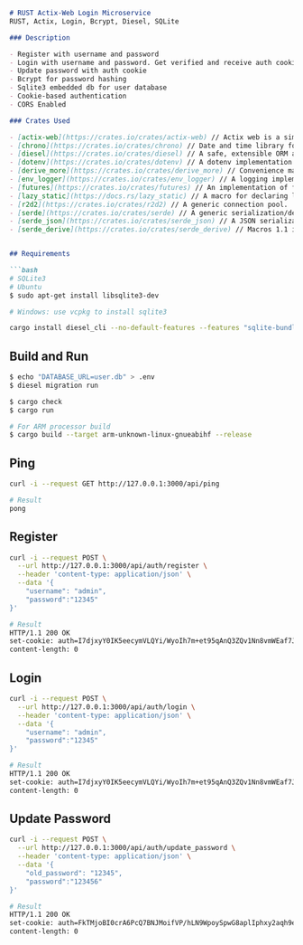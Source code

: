 ```markdown
# RUST Actix-Web Login Microservice
RUST, Actix, Login, Bcrypt, Diesel, SQLite

### Description

- Register with username and password
- Login with username and password. Get verified and receive auth cookie
- Update password with auth cookie
- Bcrypt for password hashing
- Sqlite3 embedded db for user database
- Cookie-based authentication
- CORS Enabled

### Crates Used

- [actix-web](https://crates.io/crates/actix-web) // Actix web is a simple, pragmatic, and extremely fast web framework for Rust.
- [chrono](https://crates.io/crates/chrono) // Date and time library for Rust.
- [diesel](https://crates.io/crates/diesel) // A safe, extensible ORM and Query Builder for PostgreSQL, SQLite, and MySQL.
- [dotenv](https://crates.io/crates/dotenv) // A dotenv implementation for Rust.
- [derive_more](https://crates.io/crates/derive_more) // Convenience macros to derive traits easily
- [env_logger](https://crates.io/crates/env_logger) // A logging implementation for log which is configured via an environment variable.
- [futures](https://crates.io/crates/futures) // An implementation of futures and streams featuring zero allocations, composability, and iterator-like interfaces.
- [lazy_static](https://docs.rs/lazy_static) // A macro for declaring lazily evaluated statics.
- [r2d2](https://crates.io/crates/r2d2) // A generic connection pool.
- [serde](https://crates.io/crates/serde) // A generic serialization/deserialization framework.
- [serde_json](https://crates.io/crates/serde_json) // A JSON serialization file format.
- [serde_derive](https://crates.io/crates/serde_derive) // Macros 1.1 implementation of #[derive(Serialize, Deserialize)].


## Requirements

```bash
# SQLite3 
# Ubuntu
$ sudo apt-get install libsqlite3-dev

# Windows: use vcpkg to install sqlite3

cargo install diesel_cli --no-default-features --features "sqlite-bundled" 
```

## Build and Run

```bash
$ echo "DATABASE_URL=user.db" > .env
$ diesel migration run

$ cargo check 
$ cargo run 

# For ARM processor build
$ cargo build --target arm-unknown-linux-gnueabihf --release 
```

## Ping

```bash
curl -i --request GET http://127.0.0.1:3000/api/ping 

# Result
pong
```

## Register

```bash
curl -i --request POST \
  --url http://127.0.0.1:3000/api/auth/register \
  --header 'content-type: application/json' \
  --data '{
    "username": "admin",
    "password":"12345"
}'

# Result
HTTP/1.1 200 OK
set-cookie: auth=I7djxyY0IK5eecymVLQYi/WyoIh7m+et95qAnQ3ZQv1Nn8vmWEaf7JrhC2Kub4GRpw==; HttpOnly; Path=/; Domain=localhost; Max-Age=86400
content-length: 0
```

## Login

```bash
curl -i --request POST \
  --url http://127.0.0.1:3000/api/auth/login \
  --header 'content-type: application/json' \
  --data '{
    "username": "admin",
    "password":"12345"
}'

# Result
HTTP/1.1 200 OK
set-cookie: auth=I7djxyY0IK5eecymVLQYi/WyoIh7m+et95qAnQ3ZQv1Nn8vmWEaf7JrhC2Kub4GRpw==; HttpOnly; Path=/; Domain=localhost; Max-Age=86400
content-length: 0 
```

## Update Password

```bash
curl -i --request POST \
  --url http://127.0.0.1:3000/api/auth/update_password \
  --header 'content-type: application/json' \
  --data '{
    "old_password": "12345",
    "password":"123456"
}'

# Result
HTTP/1.1 200 OK
set-cookie: auth=FkTMjoBI0crA6PcQ7BNJMoifVP/hLN9WpoySpwG8aplIphxy2aqh9ecPZMSfGCc; HttpOnly; Path=/; Domain=localhost; Max-Age=86400
content-length: 0